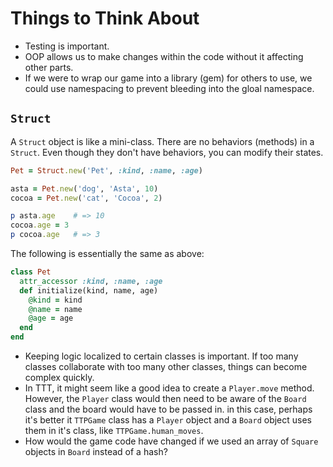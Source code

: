 # Things to Think About

- Testing is important.
- OOP allows us to make changes within the code without it affecting other parts.
- If we were to wrap our game into a library (gem) for others to use, we could use namespacing to prevent bleeding into the gloal namespace.

## `Struct`

A `Struct` object is like a mini-class. There are no behaviors (methods) in a `Struct`. Even though they don't have behaviors, you can modify their states.

```ruby
Pet = Struct.new('Pet', :kind, :name, :age)

asta = Pet.new('dog', 'Asta', 10)
cocoa = Pet.new('cat', 'Cocoa', 2)

p asta.age    # => 10
cocoa.age = 3
p cocoa.age   # => 3
```

The following is essentially the same as above:

```ruby
class Pet
  attr_accessor :kind, :name, :age
  def initialize(kind, name, age)
    @kind = kind
    @name = name
    @age = age
  end
end
```

- Keeping logic localized to certain classes is important. If too many classes collaborate with too many other classes, things can become complex quickly.
- In TTT, it might seem like a good idea to create a `Player.move` method. However, the `Player` class would then need to be aware of the `Board` class and the board would have to be passed in. in this case, perhaps it's better it `TTPGame` class has a `Player` object and a `Board` object uses them in it's class, like `TTPGame.human_moves`.
- How would the game code have changed if we used an array of `Square` objects in `Board` instead of a hash?
